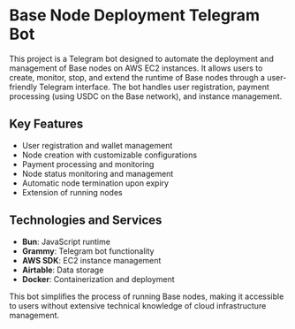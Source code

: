 # Base Node Deployment Telegram Bot

This project is a Telegram bot designed to automate the deployment and management of Base nodes on AWS EC2 instances. It allows users to create, monitor, stop, and extend the runtime of Base nodes through a user-friendly Telegram interface. The bot handles user registration, payment processing (using USDC on the Base network), and instance management.

## Key Features

- User registration and wallet management
- Node creation with customizable configurations
- Payment processing and monitoring
- Node status monitoring and management
- Automatic node termination upon expiry
- Extension of running nodes

## Technologies and Services

- **Bun**: JavaScript runtime
- **Grammy**: Telegram bot functionality
- **AWS SDK**: EC2 instance management
- **Airtable**: Data storage
- **Docker**: Containerization and deployment

This bot simplifies the process of running Base nodes, making it accessible to users without extensive technical knowledge of cloud infrastructure management.
